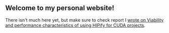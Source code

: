 ## Welcome to my personal website!

There isn't much here yet, but make sure to check report I [wrote on Viability and performance characteristics of using HIPify for CUDA projects](https://jacekjagosz.github.io/HIPifyViabilityReport.html).
